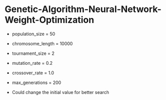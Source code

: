 # Genetic-Algorithm-Neural-Network-Weight-Optimization

-	population_size = 50

-	chromosome_length = 10000

-	tournament_size = 2

-	mutation_rate = 0.2

-	crossover_rate = 1.0

-	max_generations = 200



- Could change the initial value for better search





